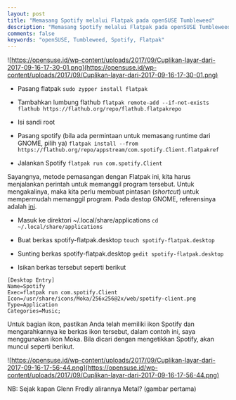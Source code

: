 ```yaml
---
layout: post
title: "Memasang Spotify melalui Flatpak pada openSUSE Tumbleweed"
description: "Memasang Spotify melalui Flatpak pada openSUSE Tumbleweed"
comments: false
keywords: "openSUSE, Tumbleweed, Spotify, Flatpak"
---
```


![https://opensuse.id/wp-content/uploads/2017/09/Cuplikan-layar-dari-2017-09-16-17-30-01.png](https://opensuse.id/wp-content/uploads/2017/09/Cuplikan-layar-dari-2017-09-16-17-30-01.png)

* Pasang flatpak
`sudo zypper install flatpak`

* Tambahkan lumbung flathub
`flatpak remote-add --if-not-exists flathub https://flathub.org/repo/flathub.flatpakrepo`

* Isi sandi root

* Pasang spotify (bila ada permintaan untuk memasang runtime dari GNOME, pilih ya)
`flatpak install --from https://flathub.org/repo/appstream/com.spotify.Client.flatpakref`

* Jalankan Spotify
`flatpak run com.spotify.Client`

Sayangnya, metode pemasangan dengan Flatpak ini, kita harus menjalankan perintah untuk memanggil program tersebut. Untuk mengakalinya, maka kita perlu membuat pintasan (*shortcut*) untuk mempermudah memanggil program. Pada destop GNOME, referensinya adalah [ini](https://developer.gnome.org/integration-guide/stable/desktop-files.html.en).

* Masuk ke direktori ~/.local/share/applications 
`cd ~/.local/share/applications`

* Buat berkas spotify-flatpak.desktop
`touch spotify-flatpak.desktop`

* Sunting berkas spotify-flatpak.desktop
`gedit spotify-flatpak.desktop`

* Isikan berkas tersebut seperti berikut
```
[Desktop Entry]
Name=Spotify
Exec=flatpak run com.spotify.Client
Icon=/usr/share/icons/Moka/256x256@2x/web/spotify-client.png
Type=Application
Categories=Music;
```
Untuk bagian ikon, pastikan Anda telah memiliki ikon Spotify dan mengarahkannya ke berkas ikon tersebut, dalam contoh ini, saya menggunakan ikon Moka. Bila dicari dengan mengetikkan Spotify, akan muncul seperti berikut.

![https://opensuse.id/wp-content/uploads/2017/09/Cuplikan-layar-dari-2017-09-16-17-56-44.png](https://opensuse.id/wp-content/uploads/2017/09/Cuplikan-layar-dari-2017-09-16-17-56-44.png)

NB: Sejak kapan Glenn Fredly alirannya Metal? (gambar pertama)

